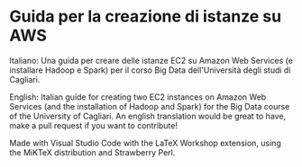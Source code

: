 # Guida per la creazione di istanze su AWS

Italiano: Una guida per creare delle istanze EC2 su Amazon Web Services (e installare Hadoop e Spark) per il corso Big Data dell'Università degli studi di Cagliari.

English: Italian guide for creating two EC2 instances on Amazon Web Services (and the installation of Hadoop and Spark) for the Big Data course of the University of Cagliari. An english translation would be great to have, make a pull request if you want to contribute!

Made with Visual Studio Code with the LaTeX Workshop extension, using the MiKTeX distribution and Strawberry Perl.
